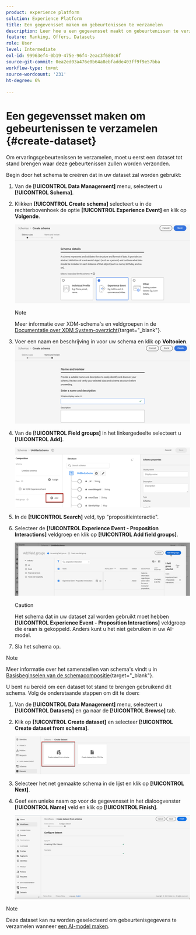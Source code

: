 ```yaml
---
product: experience platform
solution: Experience Platform
title: Een gegevensset maken om gebeurtenissen te verzamelen
description: Leer hoe u een gegevensset maakt om gebeurtenissen te verzamelen
feature: Ranking, Offers, Datasets
role: User
level: Intermediate
exl-id: 99963ef4-0b19-475e-96f4-2eac3f680c6f
source-git-commit: 0ea2ed03a476e0b64a8ebfadde403ff9f9e57bba
workflow-type: tm+mt
source-wordcount: '231'
ht-degree: 6%

---
```


# Een gegevensset maken om gebeurtenissen te verzamelen {#create-dataset}

Om ervaringsgebeurtenissen te verzamelen, moet u eerst een dataset tot stand brengen waar deze gebeurtenissen zullen worden verzonden.

Begin door het schema te creëren dat in uw dataset zal worden gebruikt:

1. Van de **[!UICONTROL Data Management]** menu, selecteert u **[!UICONTROL Schema]**.

1. Klikken **[!UICONTROL Create schema]** selecteert u in de rechterbovenhoek de optie **[!UICONTROL Experience Event]** en klik op **Volgende**.

   ![](../assets/ai-ranking-xdm-event.png)

   >[!NOTE]
   >
   >Meer informatie over XDM-schema&#39;s en veldgroepen in de [Documentatie over XDM System-overzicht](https://experienceleague.adobe.com/docs/experience-platform/xdm/home.html?lang=nl){target="_blank"}.

1. Voer een naam en beschrijving in voor uw schema en klik op **Voltooien**.
   ![](../assets/ai-ranking-xdm-event-2.png)

1. Van de **[!UICONTROL Field groups]** in het linkergedeelte selecteert u **[!UICONTROL Add]**.

   ![](../assets/ai-ranking-fields-groups.png)

1. In de **[!UICONTROL Search]** veld, typ &quot;propositieinteractie&quot;.

1. Selecteer de **[!UICONTROL Experience Event - Proposition Interactions]** veldgroep en klik op **[!UICONTROL Add field groups]**.

   ![](../assets/ai-ranking-add-field-group.png)

   >[!CAUTION]
   >
   >Het schema dat in uw dataset zal worden gebruikt moet hebben **[!UICONTROL Experience Event - Proposition Interactions]** veldgroep die eraan is gekoppeld. Anders kunt u het niet gebruiken in uw AI-model.

1. Sla het schema op.

>[!NOTE]
>
>Meer informatie over het samenstellen van schema&#39;s vindt u in [Basisbeginselen van de schemacompositie](https://experienceleague.adobe.com/docs/experience-platform/xdm/schema/composition.html#understanding-schemas){target="_blank"}.

U bent nu bereid om een dataset tot stand te brengen gebruikend dit schema. Volg de onderstaande stappen om dit te doen:

1. Van de **[!UICONTROL Data Management]** menu, selecteert u **[!UICONTROL Datasets]** en ga naar de **[!UICONTROL Browse]** tab.

1. Klik op **[!UICONTROL Create dataset]** en selecteer **[!UICONTROL Create dataset from schema]**.

   ![](../assets/ai-ranking-create-dataset-from-schema.png)

1. Selecteer het net gemaakte schema in de lijst en klik op **[!UICONTROL Next]**.

1. Geef een unieke naam op voor de gegevensset in het dialoogvenster **[!UICONTROL Name]** veld en klik op **[!UICONTROL Finish]**.

   ![](../assets/ai-ranking-dataset-name.png)

>[!NOTE]
>
>Deze dataset kan nu worden geselecteerd om gebeurtenisgegevens te verzamelen wanneer [een AI-model maken](../ranking/create-ranking-strategies.md).
